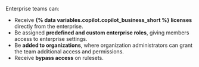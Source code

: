 Enterprise teams can:

* Receive **{% data variables.copilot.copilot_business_short %} licenses** directly from the enterprise.
* Be assigned **predefined and custom enterprise roles**, giving members access to enterprise settings.
* Be **added to organizations**, where organization administrators can grant the team additional access and permissions.
* Receive **bypass access** on rulesets.
